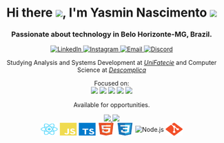 <h1 align="center">Hi there <img src="https://github.com/abdoachhoubi/abdoachhoubi/blob/main/gifs/Hi.gif" width="30"/>, I'm Yasmin Nascimento <img src="https://emojis.slackmojis.com/emojis/images/1531849430/4246/blob-sunglasses.gif?1531849430" width="28"/></h1>
<h3 align="center">Passionate about technology in Belo Horizonte-MG, Brazil.</h3>

<div align="center">
  <a href="https://www.linkedin.com/in/yasmin-n-9022a7113/" target="_blank">
    <img alt="LinkedIn" src="https://img.shields.io/badge/-LinkedIn-%230077B5?style=flat&logo=linkedin&logoColor=white">
  </a>
  <a href="https://www.instagram.com/miin_alves1/" target="_blank">
    <img alt="Instagram" src="https://img.shields.io/badge/-Instagram-%23E4405F?style=flat&logo=instagram&logoColor=white">
  </a>
  <a href="mailto:yasminalvesvalentim@gmail.com">
    <img alt="Email" src="https://img.shields.io/badge/-Email-%23333?style=flat&logo=gmail&logoColor=white">
  </a>
  <a href="https://discord.com/channels/@me" target="_blank">
    <img alt="Discord" src="https://img.shields.io/badge/Discord-7289DA?style=flat&logo=discord&logoColor=white">
  </a>
</div>

<div align="center">
  <p align="center">Studying Analysis and Systems Development at <a href="https://unifatecie.estudecombolsa.com/embaixador?utm_source=google&utm_medium=cpc&utm_campaign=campanha-unifatecie&utm_content=campanha-unifatecie&gclid=CjwKCAjwx7GYBhB7EiwA0d8oexu-Xf8WBFffrB-9Chm_PxHNS9bo3p-kwjbYmf4xA-mV6S9daPXyEBoCb-4QAvD_BwE"><i>UniFatecie</i></a> and Computer Science at <a href="https://descomplica.com.br/faculdade/?utm_source=google&utm_medium=cpc&utm_campaign=psq-institucional-faculdade-ongoing&utm_term=descomplica%20faculdade&utm_content=institucional&gclid=Cj0KCQjwlPWgBhDHARIsAH2xdNdANTfGQhplm1d-_fd5tkk7ofEf5j9xPnHz0O9XJHmrIA2xHynXZswaAiTyEALw_wcB"><i>Descomplica</i></a></p>
  <p align="center">Focused on: <br>
    <img src="https://img.shields.io/badge/-HTML-05122A?style=flat&logo=HTML5">
    <img src="https://img.shields.io/badge/-CSS-05122A?style=flat&logo=CSS3&logoColor=1572B6">
    <img src="https://img.shields.io/badge/-JavaScript-05122A?style=flat&logo=javascript">
    <img src="https://img.shields.io/badge/-Git-05122A?style=flat&logo=git">
    <img src="https://img.shields.io/badge/-React-05122A?style=flat&logo=react">
  </p>
  <p align="center">Available for opportunities.</p>
</div>

<div align="center">
  <a href="https://github.com/Miinalves12">
    <img height="150em" src="https://github-readme-stats.vercel.app/api?username=Miinalves12&count_private=true&include_all_commits=true&show_icons=true&theme=dracula&hide_border=false&show_owner=true"/>
    <img height="150em" src="https://github-readme-stats.vercel.app/api/top-langs/?username=Miinalves12&theme=dracula&hide_border=false&&layout=compact"/>
  </a>
</div>

<div align="center">
  <img align="center" alt="React" height="30" width="40" src="https://raw.githubusercontent.com/devicons/devicon/master/icons/react/react-original.svg">
  <img align="center" alt="JavaScript" height="30" width="40" src="https://raw.githubusercontent.com/devicons/devicon/master/icons/javascript/javascript-plain.svg">
  <img align="center" alt="TypeScript" height="30" width="40" src="https://raw.githubusercontent.com/devicons/devicon/master/icons/typescript/typescript-plain.svg">
  <img align="center" alt="HTML5" height="30" width="40" src="https://raw.githubusercontent.com/devicons/devicon/master/icons/html5/html5-original.svg">
  <img align="center" alt="CSS3" height="30" width="40" src="https://raw.githubusercontent.com/devicons/devicon/master/icons/css3/css3-original.svg">
  <img align="center" alt="Node.js" height="30" width="40" src="https://cdn.worldvectorlogo.com/logos/nodejs-icon.svg">
  <img align="center" alt="Git" height="30" width="40" src="https://raw.githubusercontent.com/devicons/devicon/master/icons/git/git-original.svg">
</div>
